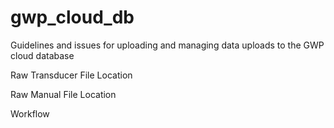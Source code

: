 # gwp_cloud_db
Guidelines and issues for uploading and managing data uploads to the GWP cloud database

Raw Transducer File Location

Raw Manual File Location

Workflow
